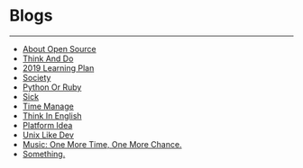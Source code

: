 
# Blogs
----------------------

* [About Open Source](detail.html?doc=blogs/About_Open_Source.md)
* [Think And Do](detail.html?doc=blogs/Person_Think_Do.md)
* [2019 Learning Plan](detail.html?doc=blogs/Learn_Plan_2019.md)
* [Society](detail.html?doc=blogs/Society.md)
* [Python Or Ruby](detail.html?doc=blogs/python_ruby.md)
* [Sick](detail.html?doc=blogs/sick_in_person.md)
* [Time Manage](detail.html?doc=blogs/time_manage.md)
* [Think In English](detail.html?doc=blogs/Think_In_English.md)
* [Platform Idea](detail.html?doc=blogs/Platform_Idea.md)
* [Unix Like Dev](detail.html?doc=blogs/Unix_Like_Dev.md)
* [Music: One More Time, One More Chance.](detail.html?doc=blogs/One_More_Time_One_More_Chance.md)
* [Something.](detail.html?doc=blogs/Some_Idea.md)

<script>

ulBlock();

</script>
